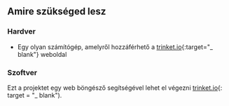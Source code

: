## Amire szükséged lesz

### Hardver

+ Egy olyan számítógép, amelyről hozzáférhető a [trinket.io](https://trinket.io){:target="_ blank"} weboldal

### Szoftver

Ezt a projektet egy web böngésző segítségével lehet el végezni [trinket.io](https://trinket.io){: target = "_ blank").